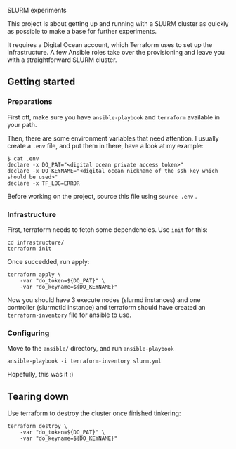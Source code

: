 SLURM experiments

This project is about getting up and running with a SLURM cluster as quickly as possible to make a base for further experiments.

It requires a Digital Ocean account, which Terraform uses to set up the infrastructure. A few Ansible roles take over the provisioning and leave you with a straightforward SLURM cluster.

## Getting started

### Preparations

First off, make sure you have `ansible-playbook` and `terraform` available in your path.

Then, there are some environment variables that need attention. I usually create a `.env` file, and put them in there, have a look at my example:

```
$ cat .env
declare -x DO_PAT="<digital ocean private access token>"
declare -x DO_KEYNAME="<digital ocean nickname of the ssh key which should be used>"
declare -x TF_LOG=ERROR
```
Before working on the project, source this file using `source .env` .

### Infrastructure

First, terraform needs to fetch some dependencies. Use `init` for this:

```
cd infrastructure/
terraform init
```

Once succedded, run apply:

```
terraform apply \
	-var "do_token=${DO_PAT}" \
	-var "do_keyname=${DO_KEYNAME}"
```

Now you should have 3 execute nodes (slurmd instances) and one controller (slurmctld instance) and terraform should have created an `terraform-inventory` file for ansible to use.

### Configuring

Move to the `ansible/` directory, and run `ansible-playbook` 
```
ansible-playbook -i terraform-inventory slurm.yml
```
Hopefully, this was it :)

## Tearing down

Use terraform to destroy the cluster once finished tinkering:

```
terraform destroy \
	-var "do_token=${DO_PAT}" \
	-var "do_keyname=${DO_KEYNAME}"
```
